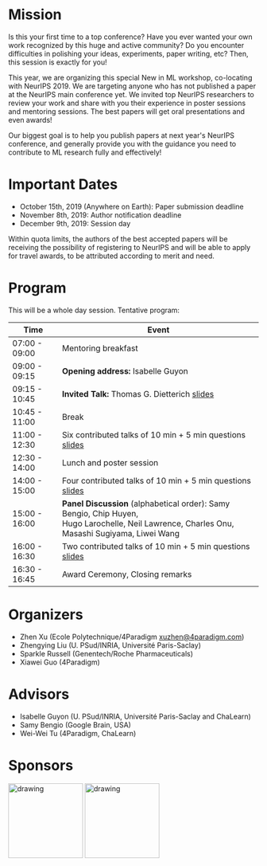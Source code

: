 # Mission

Is this your first time to a top conference? Have you ever wanted your own work recognized by this huge and active community? Do you encounter difficulties in polishing your ideas, experiments, paper writing, etc? Then, this session is exactly for you!

This year, we are organizing this special New in ML workshop, co-locating with NeurIPS 2019. We are targeting anyone who has not published a paper at the NeurIPS main conference yet. We invited top NeurIPS researchers to review your work and share with you their experience in poster sessions and mentoring sessions. The best papers will get oral presentations and even awards!

Our biggest goal is to help you publish papers at next year's NeurIPS conference, and generally provide you with the guidance you need to contribute to ML research fully and effectively!  

# Important Dates

- October 15th, 2019 (Anywhere on Earth): Paper submission deadline
- November 8th, 2019: Author notification deadline
- December 9th, 2019: Session day

Within quota limits, the authors of the best accepted papers will be receiving the possibility of registering to NeurIPS and will be able to apply for travel awards, to be attributed according to merit and need.

# Program

This will be a whole day session. 
Tentative program:

|**Time**  | **Event**|
|-|--------------------------------------------------|
|07:00 - 09:00| Mentoring breakfast  |
|09:00 - 09:15| **Opening address:**  Isabelle Guyon |
|09:15 - 10:45| **Invited Talk:** Thomas G. Dietterich [slides](http://web.engr.oregonstate.edu/~tgd/talks/new-in-ml-2019.pdf)|
|10:45 - 11:00| Break |
|11:00 - 12:30| Six contributed talks of 10 min + 5 min questions [slides](https://drive.google.com/open?id=1tw8dMVqdIKj0RYeFCfvNIqPk526xL2ZG)|
|12:30 - 14:00| Lunch and poster session |
|14:00 - 15:00| Four contributed talks of 10 min + 5 min questions [slides](https://drive.google.com/open?id=1tw8dMVqdIKj0RYeFCfvNIqPk526xL2ZG)|
|15:00 - 16:00| **Panel Discussion** (alphabetical order): Samy Bengio, Chip Huyen, <br/>Hugo Larochelle, Neil Lawrence, Charles Onu, Masashi Sugiyama, Liwei Wang|
|16:00 - 16:30| Two contributed talks of 10 min + 5 min questions [slides](https://drive.google.com/open?id=1tw8dMVqdIKj0RYeFCfvNIqPk526xL2ZG)|
|16:30 - 16:45| Award Ceremony, Closing remarks|

# Organizers

* Zhen Xu (Ecole Polytechnique/4Paradigm [xuzhen@4paradigm.com](xuzhen@4paradigm.com))
* Zhengying Liu (U. PSud/INRIA, Université Paris-Saclay)
* Sparkle Russell (Genentech/Roche Pharmaceuticals)
* Xiawei Guo (4Paradigm)

# Advisors

* Isabelle Guyon (U. PSud/INRIA, Université Paris-Saclay and ChaLearn)
* Samy Bengio (Google Brain, USA)
* Wei-Wei Tu (4Paradigm, ChaLearn)

# Sponsors

<img src="http://ccc.inaoep.mx/~hugojair/imgs/4p.png" alt="drawing" width="150"/>
<img src="http://sunai.uoc.edu/chalearnLAP/img/ChalearnLogo.png" alt="drawing" width="150"/>
